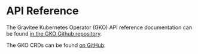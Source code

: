 # API Reference

The Gravitee Kubernetes Operator (GKO) API reference documentation can be found [in the GKO Github repository](https://github.com/gravitee-io/gravitee-kubernetes-operator/blob/4.10.x/docs/api/reference.md).

The GKO CRDs can be found [on GitHub](https://github.com/gravitee-io/gravitee-kubernetes-operator/tree/4.10.x/helm/gko/crds).
